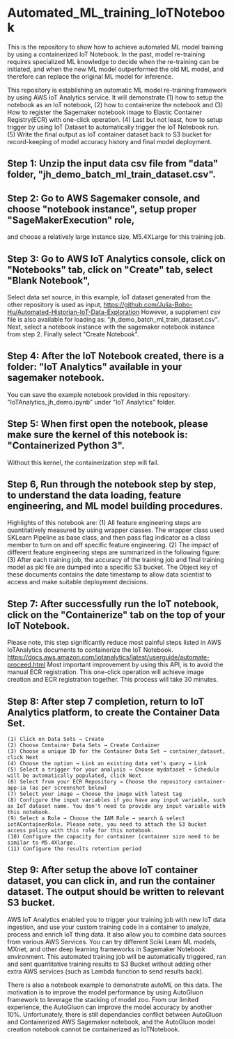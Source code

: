 # Automated_ML_training_IoTNotebook
This is the repository to show how to achieve automated ML model training by using a containerized IoT Notebook.
In the past, model re-training requires specialized ML knowledge to decide when the re-training can be initiated, 
and when the new ML model outperformed the old ML model, and therefore can replace the original ML model for inference.

This repository is establishing an automatic ML model re-training framework by using AWS IoT Analytics service.
It will demonstrate (1) how to setup the notebook as an IoT notebook, (2) how to containerize the notebook and 
(3) How to register the Sagemaker notebook image to Elastic Container Registry(ECR) with one-click operation. 
(4) Last but not least, how to setup trigger by using IoT Dataset to automatically trigger the IoT Notebook run.
(5) Write the final output as IoT container dataset back to S3 bucket for record-keeping of model accuracy history and final model deployment. 

## Step 1: Unzip the input data csv file from "data" folder, "jh_demo_batch_ml_train_dataset.csv". 

## Step 2: Go to AWS Sagemaker console, and choose "notebook instance", setup proper "SageMakerExecution" role, 
and choose a relatively large instance size, M5.4XLarge for this training job. 

## Step 3: Go to AWS IoT Analytics console, click on "Notebooks" tab, click on "Create" tab, select "Blank Notebook",
Select data set source, in this example, IoT dataset generated from the other repository is used as input, https://github.com/Julia-Bobo-Hu/Automated-Historian-IoT-Data-Exploration
However, a supplement csv file is also available for loading as: "jh_demo_batch_ml_train_dataset.csv". 
Next, select a notebook instance with the sagemaker notebook instance from step 2. Finally select "Create Notebook".

## Step 4: After the IoT Notebook created, there is a folder: "IoT Analytics" available in your sagemaker notebook. 
You can save the example notebook provided in this repository: "IoTAnalytics_jh_demo.ipynb" under "IoT Analytics" folder.

## Step 5: When first open the notebook, please make sure the kernel of this notebook is: "Containerized Python 3".
Without this kernel, the containerization step will fail.

## Step 6, Run through the notebook step by step, to understand the data loading, feature engineering, and ML model building procedures.
Highlights of this notebook are: (1) All feature engineering steps are quantitatively measured by using wrapper classes. 
The wrapper class used SKLearn Pipeline as base class, and then pass flag indicator as a class member to turn on and off specific feature engineering.
(2) The impact of different feature engineering steps are summarized in the following figure:
(3) After each training job, the accuracy of the training job and final training model as pkl file are dumped into a specific S3 bucket. 
The Object key of these documents contains the date timestamp to allow data scientist to access and make suitable deployment decisions.

## Step 7: After successfully run the IoT notebook, click on the "Containerize" tab on the top of your IoT Notebook. 
Please note, this step significantly reduce most painful steps listed in AWS IoTAnalytics documents to containerize the IoT Notebook.
https://docs.aws.amazon.com/iotanalytics/latest/userguide/automate-proceed.html
Most important improvement by using this API, is to avoid the manual ECR registration. 
This one-click operation will achieve image creation and ECR registration together. This process will take 30 minutes.

## Step 8: After step 7 completion, return to IoT Analytics platform, to create the Container Data Set.

    (1) Click on Data Sets → Create
    (2) Choose Container Data Sets → Create Container
    (3) Choose a unique ID for the Container Data Set → container_dataset, click Next
    (4) Choose the option → Link an existing data set’s query → Link
    (5) Select a trigger for your analysis → Choose mydataset → Schedule will be automatically populated, click Next
    (6) Select from your ECR Repository → Choose the repository container-app-ia (as per screenshot below)
    (7) Select your image → Choose the image with latest tag
    (8) Configure the input variables if you have any input variable, such as IoT dataset name. You don't need to provide any input variable with this notebook.
    (9) Select a Role → Choose the IAM Role → search & select iotAContainerRole. Please note, you need to attach the S3 bucket access policy with this role for this notebook.
    (10) Configure the capacity for container (container size need to be similar to M5.4Xlarge.
    (11) Configure the results retention period

## Step 9: After setup the above IoT container dataset, you can click in, and run the container dataset. The output should be written to relevant S3 bucket.

AWS IoT Analytics enabled you to trigger your training job with new IoT data ingestion, and use your custom training code in a container to analyze, 
process and enrich IoT thing data. It also allow you to combine data sources from various AWS Services. 
You can try different Sciki Learn ML models, MXnet, and other deep learning frameworks in Sagemaker Notebook environment. 
This automated training job will be automatically triggered, ran and sent quantitative training results to S3 Bucket without adding other extra AWS services (such as Lambda function to send results back).

There is also a notebook example to demonstrate autoML on this data. 
The motivation is to improve the model performance by using AutoGluon framework to leverage the stacking of model zoo. From our limited experience, the AutoGluon can improve the model accuracy by another 10%. 
Unfortunately, there is still dependancies conflict between AutoGluon and Containerized AWS Sagemaker notebook, and the AutoGluon model creation notebook cannot be containerized as IoTNotebook.   



